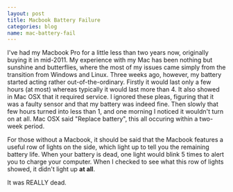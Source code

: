 ```yaml
---
layout: post
title: Macbook Battery Failure
categories: blog
name: mac-battery-fail
---
```


I've had my Macbook Pro for a little less than two years now, originally buying it in mid-2011. My experience with my Mac has been nothing but sunshine and butterflies, where the most of my issues came simply from the transition from Windows and Linux. Three weeks ago, however, my battery started acting rather out-of-the-ordinary. Firstly it would last only a few hours (at most) whereas typically it would last more than 4. It also showed in Mac OSX that it required service. I ignored these pleas, figuring that it was a faulty sensor and that my battery was indeed fine. Then slowly that few hours turned into less than 1, and one morning I noticed it wouldn't turn on at all. Mac OSX said "Replace battery", this all occuring within a two-week period.

For those without a Macbook, it should be said that the Macbook features a useful row of lights on the side, which light up to tell you the remaining battery life. When your battery is dead, one light would blink 5 times to alert you to charge your computer. When I checked to see what this row of lights showed, it didn't light up **at all**.

It was REALLY dead.
